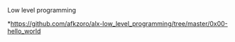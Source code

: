 Low level programming


*https://github.com/afkzoro/alx-low_level_programming/tree/master/0x00-hello_world
